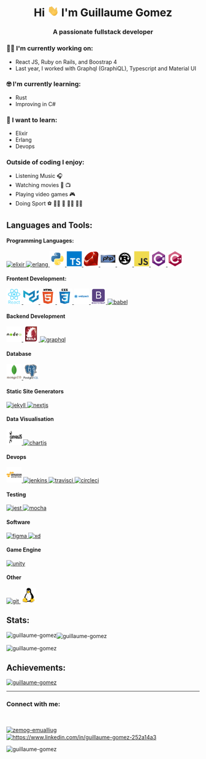 
<h1 align="center">
    Hi
    <img src="https://github.com/guillaume-gomez/guillaume-gomez/blob/master/assets/hi.gif" width="30px"> I'm Guillaume Gomez
</h1>

<h3 align="center">A passionate fullstack developer</h3>



### :technologist: I'm currently working on:

- React JS, Ruby on Rails, and Boostrap 4
- Last year, I worked with Graphql (GraphiQL), Typescript and Material UI

### :nerd_face: I'm currently learning:

- Rust
- Improving in C#

### :thinking: I want to learn:

- Elixir
- Erlang
- Devops

### Outside of coding I enjoy:
- Listening Music 🎧 
- Watching movies 🎦 📺
- Playing video games 🎮 
- Doing Sport ⚽ 🏃‍♂️ 🎾 🏊‍♂️ 🏋️‍♂️


## Languages and Tools:

#### Programming Languages:

<a href="https://elixir-lang.org" target="_blank">
  <img src="https://www.vectorlogo.zone/logos/elixir-lang/elixir-lang-icon.svg" alt="elixir" width="40" height="40"/>
</a>
<a href="https://www.erlang.org/" target="_blank">
  <img src="https://www.vectorlogo.zone/logos/erlang/erlang-official.svg" alt="erlang" width="40" height="40"/>
</a>
<a href="https://www.python.org" target="_blank">
  <img src="https://raw.githubusercontent.com/devicons/devicon/master/icons/python/python-original.svg" alt="python" width="40" height="40"/>
</a>
<a href="https://www.typescriptlang.org/" target="_blank">
  <img src="https://raw.githubusercontent.com/devicons/devicon/master/icons/typescript/typescript-original.svg" alt="typescript" width="40" height="40"/>
</a>
<a href="https://www.ruby-lang.org/en/" target="_blank">
  <img src="https://raw.githubusercontent.com/devicons/devicon/master/icons/ruby/ruby-original.svg" alt="ruby" width="40" height="40"/>
</a>
<a href="https://www.php.net" target="_blank">
  <img src="https://raw.githubusercontent.com/devicons/devicon/master/icons/php/php-original.svg" alt="php" width="40" height="40"/>
</a>
<a href="https://www.rust-lang.org" target="_blank">
  <img src="https://raw.githubusercontent.com/devicons/devicon/master/icons/rust/rust-plain.svg" alt="rust" width="40" height="40"/>
</a>
<a href="https://developer.mozilla.org/en-US/docs/Web/JavaScript" target="_blank">
  <img src="https://raw.githubusercontent.com/devicons/devicon/master/icons/javascript/javascript-original.svg" alt="javascript" width="40" height="40"/>
</a>

<a href="https://www.w3schools.com/cs/" target="_blank">
  <img src="https://raw.githubusercontent.com/devicons/devicon/master/icons/csharp/csharp-original.svg" alt="csharp" width="40" height="40"/>
</a>
<a href="https://www.w3schools.com/cpp/" target="_blank">
  <img src="https://raw.githubusercontent.com/devicons/devicon/master/icons/cplusplus/cplusplus-original.svg" alt="cplusplus" width="40" height="40"/>
</a>

#### Frontent Development:

<a href="https://reactjs.org/" target="_blank">
  <img src="https://raw.githubusercontent.com/devicons/devicon/master/icons/react/react-original-wordmark.svg" alt="react" width="40" height="40"/>
</a>

<a href="https://material-ui.com/" target="_blank">
  <img src="https://raw.githubusercontent.com/devicons/devicon/master/icons/materialui/materialui-original.svg" alt="react" width="40" height="40"/>
</a>

<a href="https://www.w3.org/html/" target="_blank">
  <img src="https://raw.githubusercontent.com/devicons/devicon/master/icons/html5/html5-original-wordmark.svg" alt="html5" width="40" height="40"/>
</a>

<a href="https://www.w3schools.com/css/" target="_blank">
  <img src="https://raw.githubusercontent.com/devicons/devicon/master/icons/css3/css3-original-wordmark.svg" alt="css3" width="40" height="40"/>
</a>

<a href="https://webpack.js.org" target="_blank">
  <img src="https://raw.githubusercontent.com/devicons/devicon/d00d0969292a6569d45b06d3f350f463a0107b0d/icons/webpack/webpack-original-wordmark.svg" alt="webpack" width="40" height="40"/>
</a>

<a href="https://getbootstrap.com" target="_blank">
  <img src="https://raw.githubusercontent.com/devicons/devicon/master/icons/bootstrap/bootstrap-plain-wordmark.svg" alt="bootstrap" width="40" height="40"/>
</a>

  <a href="https://babeljs.io/" target="_blank">
  <img src="https://www.vectorlogo.zone/logos/babeljs/babeljs-icon.svg" alt="babel" width="40" height="40"/>
</a>


#### Backend Development

<a href="https://nodejs.org" target="_blank">
  <img src="https://raw.githubusercontent.com/devicons/devicon/master/icons/nodejs/nodejs-original-wordmark.svg" alt="nodejs" width="40" height="40"/>
</a>

<a href="https://rubyonrails.org" target="_blank">
  <img src="https://raw.githubusercontent.com/devicons/devicon/master/icons/rails/rails-original-wordmark.svg" alt="rails" width="40" height="40"/>
</a>

<a href="https://graphql.org" target="_blank">
  <img src="https://www.vectorlogo.zone/logos/graphql/graphql-icon.svg" alt="graphql" width="40" height="40"/>
</a>


#### Database

<a href="https://www.mongodb.com/" target="_blank">
  <img src="https://raw.githubusercontent.com/devicons/devicon/master/icons/mongodb/mongodb-original-wordmark.svg" alt="mongodb" width="40" height="40"/>
</a>

  <a href="https://www.postgresql.org" target="_blank">
  <img src="https://raw.githubusercontent.com/devicons/devicon/master/icons/postgresql/postgresql-original-wordmark.svg" alt="postgresql" width="40" height="40"/>
</a>


#### Static Site Generators

<a href="https://jekyllrb.com/" target="_blank">
  <img src="https://www.vectorlogo.zone/logos/jekyllrb/jekyllrb-icon.svg" alt="jekyll" width="40" height="40"/>
</a>

<a href="https://nextjs.org/" target="_blank">
  <img src="https://cdn.worldvectorlogo.com/logos/nextjs-3.svg" alt="nextjs" width="40" height="40"/>
</a>


#### Data Visualisation

<a href="https://canvasjs.com" target="_blank">
  <img src="https://raw.githubusercontent.com/Hardik0307/Hardik0307/master/assets/canvasjs-charts.svg" alt="canvasjs" width="40" height="40"/>
</a>
<a href="https://www.chartjs.org" target="_blank">
  <img src="https://www.chartjs.org/media/logo-title.svg" alt="chartjs" width="40" height="40"/>
</a>


#### Devops

<a href="https://aws.amazon.com" target="_blank">
  <img src="https://raw.githubusercontent.com/devicons/devicon/master/icons/amazonwebservices/amazonwebservices-original-wordmark.svg" alt="aws" width="40" height="40"/>
</a>

<a href="https://www.jenkins.io" target="_blank">
  <img src="https://www.vectorlogo.zone/logos/jenkins/jenkins-icon.svg" alt="jenkins" width="40" height="40"/>
</a>

<a href="https://travis-ci.org" target="_blank">
  <img src="https://www.vectorlogo.zone/logos/travis-ci/travis-ci-icon.svg" alt="travisci" width="40" height="40"/>
</a>

  <a href="https://circleci.com" target="_blank">
  <img src="https://www.vectorlogo.zone/logos/circleci/circleci-icon.svg" alt="circleci" width="40" height="40"/>
</a>


#### Testing

<a href="https://jestjs.io" target="_blank">
  <img src="https://www.vectorlogo.zone/logos/jestjsio/jestjsio-icon.svg" alt="jest" width="40" height="40"/>
</a>

<a href="https://mochajs.org" target="_blank">
  <img src="https://www.vectorlogo.zone/logos/mochajs/mochajs-icon.svg" alt="mocha" width="40" height="40"/>
</a>


#### Software

<a href="https://www.figma.com/" target="_blank">
  <img src="https://www.vectorlogo.zone/logos/figma/figma-icon.svg" alt="figma" width="40" height="40"/>
</a>

<a href="https://www.adobe.com/products/xd.html" target="_blank">
  <img src="https://cdn.worldvectorlogo.com/logos/adobe-xd.svg" alt="xd" width="40" height="40"/>
</a>

#### Game Engine

<a href="https://unity.com/" target="_blank">
  <img src="https://www.vectorlogo.zone/logos/unity3d/unity3d-icon.svg" alt="unity" width="40" height="40"/>
</a>

#### Other

<a href="https://git-scm.com/" target="_blank">
  <img src="https://www.vectorlogo.zone/logos/git-scm/git-scm-icon.svg" alt="git" width="40" height="40"/>
</a>

<a href="https://www.linux.org/" target="_blank">
  <img src="https://raw.githubusercontent.com/devicons/devicon/master/icons/linux/linux-original.svg" alt="linux" width="40" height="40"/>
</a>




## Stats:
<div>
  <p>
    <img align="left" src="https://github-readme-stats.vercel.app/api/top-langs?username=guillaume-gomez&show_icons=true&locale=en&layout=compact&theme=nord" alt="guillaume-gomez" />
  </p>

  <p>
    <img align="center" src="https://github-readme-stats.vercel.app/api?username=guillaume-gomez&show_icons=true&locale=en&theme=nord" alt="guillaume-gomez" />
  </p>

  <p>
    <img align="center" src="https://github-readme-streak-stats.herokuapp.com/?user=guillaume-gomez&theme=city-lights" alt="guillaume-gomez" />
  </p>
</div>

## Achievements:

  <p align="left">
    <a href="https://github.com/ryo-ma/github-profile-trophy">
      <img src="https://github-profile-trophy.vercel.app/?username=guillaume-gomez&theme=nord&no-frame=true&column=3&margin-w=15&margin-h=15" alt="guillaume-gomez" /></a>
  </p>

---

### Connect with me:

</br>

  <p align="left">
    <a href="https://twitter.com/zemog-emualliug" target="blank">
      <img align="center" src="https://raw.githubusercontent.com/rahuldkjain/github-profile-readme-generator/master/src/images/icons/Social/twitter.svg" alt="zemog-emualliug" height="30" width="40" />
    </a>
    <a href="https://linkedin.com/in/https://www.linkedin.com/in/guillaume-gomez-252a14a3" target="blank">
      <img align="center" src="https://raw.githubusercontent.com/rahuldkjain/github-profile-readme-generator/master/src/images/icons/Social/linked-in-alt.svg" alt="https://www.linkedin.com/in/guillaume-gomez-252a14a3" height="30" width="40" />
    </a>
</p>

<p align="left">
  <img src="https://komarev.com/ghpvc/?username=guillaume-gomez&label=Profile%20views&color=0e75b6&style=flat" alt="guillaume-gomez" />
</p>

